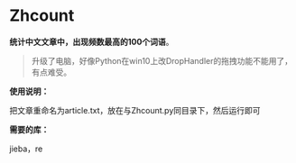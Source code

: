 # Zhcount

**统计中文文章中，出现频数最高的100个词语**。

> 升级了电脑，好像Python在win10上改DropHandler的拖拽功能不能用了，有点难受。



**使用说明：**

把文章重命名为article.txt，放在与Zhcount.py同目录下，然后运行即可

**需要的库：**

jieba，re